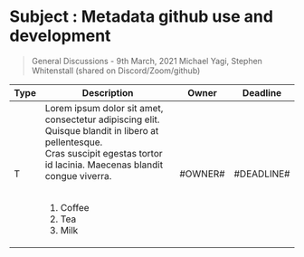 # Subject : Metadata github use and development

> General Discussions - 9th March, 2021
> Michael Yagi, Stephen Whitenstall (shared on Discord/Zoom/github)

Type | Description | Owner | Deadline
---- | ---- | ---- | ----
T | Lorem ipsum dolor sit amet, consectetur adipiscing elit. Quisque blandit in libero at pellentesque.<br>Cras suscipit egestas tortor id lacinia. Maecenas blandit congue viverra.<br><br><ol><li>Coffee</li><li>Tea</li><li>Milk</li></ol> | #OWNER# | #DEADLINE#

